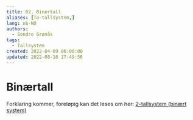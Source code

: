 ```yaml
---
title: 02. Binærtall
aliases: [To-tallsystem,]
lang: nb-NO
authors:
  - Sondre Grønås
tags:
  - Tallsystem
created: 2022-04-09 06:00:00
updated: 2022-08-16 17:49:56
---
```

# Binærtall
Forklaring kommer, foreløpig kan det leses om her: [2-tallsystem (binært system)](https://www.matematikk.org/artikkel.html?tid=155856&within_tid=154305)
